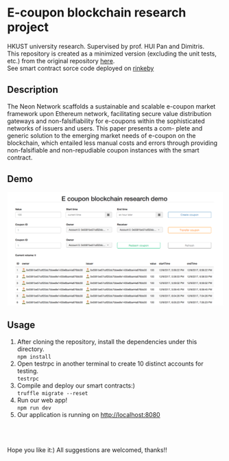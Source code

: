 # E-coupon blockchain research project
HKUST university research. Supervised by prof. HUI Pan and Dimitris.<br>
This repository is created as a minimized version (excluding the unit tests, etc.) from the original repository [here](https://github.com/yhuag/Ethereum-HyperIntelligent-Contract-Research). <br>
See smart contract sorce code deployed on [rinkeby](https://rinkeby.etherscan.io/address/0x3a4b4259140988baaf9de41e95423052d9c0300e#code)

## Description 
The Neon Network scaffolds a sustainable and scalable e-coupon market framework upon Ethereum network, facilitating secure value distribution gateways and non-falsifiability for e-coupons within the sophisticated networks of issuers and users. This paper presents a com- plete and generic solution to the emerging market needs of e-coupon on the blockchain, which entailed less manual costs and errors through providing non-falsifiable and non-repudiable coupon instances with the smart contract.

## Demo 
![demo img](img/demo.png)
## Usage
1. After cloning the repository, install the dependencies under this directory.<br>
`npm install`
2. Open testrpc in another terminal to create 10 distinct accounts for testing.<br>
`testrpc`
3. Compile and deploy our smart contracts:)<br>`truffle migrate --reset`
4. Run our web app! <br>
`npm run dev`
5. Our application is running on [http://localhost:8080](http://localhost:8080)
<br>
<br>
<br>
Hope you like it:)
All suggestions are welcomed, thanks!!
